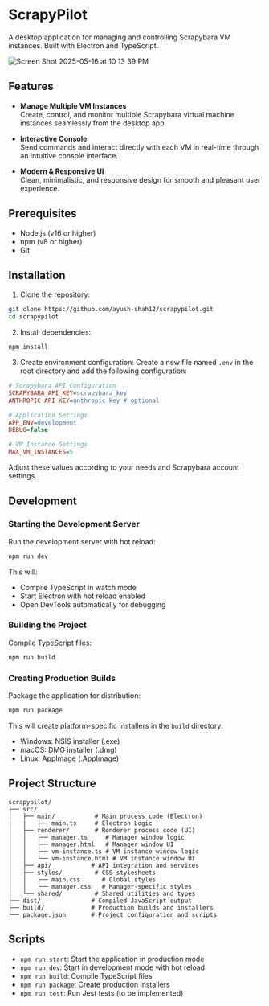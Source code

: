 # ScrapyPilot

A desktop application for managing and controlling Scrapybara VM instances. Built with Electron and TypeScript. 

![Screen Shot 2025-05-16 at 10 13 39 PM](https://github.com/user-attachments/assets/54825720-fa0c-4e5a-9688-8867f8d59f11)

## Features

- **Manage Multiple VM Instances**  
  Create, control, and monitor multiple Scrapybara virtual machine instances seamlessly from the desktop app.

- **Interactive Console**  
  Send commands and interact directly with each VM in real-time through an intuitive console interface.

- **Modern & Responsive UI**  
  Clean, minimalistic, and responsive design for smooth and pleasant user experience.

## Prerequisites

- Node.js (v16 or higher)
- npm (v8 or higher)
- Git

## Installation

1. Clone the repository:
```bash
git clone https://github.com/ayush-shah12/scrapypilot.git
cd scrapypilot
```

2. Install dependencies:
```bash
npm install
```

3. Create environment configuration:
Create a new file named `.env` in the root directory and add the following configuration:

```ini
# Scrapybara API Configuration
SCRAPYBARA_API_KEY=scrapybara_key
ANTHROPIC_API_KEY=anthropic_key # optional

# Application Settings
APP_ENV=development
DEBUG=false

# VM Instance Settings
MAX_VM_INSTANCES=5
```

Adjust these values according to your needs and Scrapybara account settings.

## Development

### Starting the Development Server

Run the development server with hot reload:
```bash
npm run dev
```

This will:
- Compile TypeScript in watch mode
- Start Electron with hot reload enabled
- Open DevTools automatically for debugging

### Building the Project

Compile TypeScript files:
```bash
npm run build
```

### Creating Production Builds

Package the application for distribution:
```bash
npm run package
```

This will create platform-specific installers in the `build` directory:
- Windows: NSIS installer (.exe)
- macOS: DMG installer (.dmg)
- Linux: AppImage (.AppImage)

## Project Structure

```
scrapypilot/
├── src/
│   ├── main/           # Main process code (Electron)
|   |   ├── main.ts     # Electron Logic
│   ├── renderer/       # Renderer process code (UI)
│   │   ├── manager.ts     # Manager window logic
│   │   ├── manager.html   # Manager window UI
│   │   ├── vm-instance.ts # VM instance window logic
│   │   └── vm-instance.html # VM instance window UI
│   ├── api/           # API integration and services
│   ├── styles/         # CSS stylesheets
│   │   ├── main.css      # Global styles
│   │   └── manager.css   # Manager-specific styles
│   └── shared/         # Shared utilities and types
├── dist/              # Compiled JavaScript output
├── build/             # Production builds and installers
└── package.json       # Project configuration and scripts
```

## Scripts

- `npm run start`: Start the application in production mode
- `npm run dev`: Start in development mode with hot reload
- `npm run build`: Compile TypeScript files
- `npm run package`: Create production installers
- `npm run test`: Run Jest tests (to be implemented)
